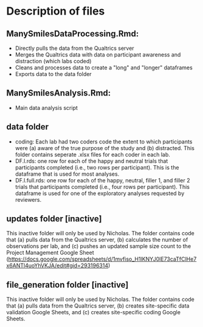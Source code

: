 # Description of files
## ManySmilesDataProcessing.Rmd:
- Directly pulls the data from the Qualtrics server
- Merges the Qualtrics data with data on participant awareness and distraction (which labs coded)
- Cleans and processes data to create a "long"  and "longer" dataframes
- Exports data to the data folder

## ManySmilesAnalysis.Rmd:
- Main data analysis script

## data folder
- coding: Each lab had two coders code the extent to which participants were (a) aware of the true purpose of the study and (b) distracted. This folder contains seperate .xlsx files for each coder in each lab. 
- DF.l.rds: one row for each of the happy and neutral trials that participants completed (i.e., two rows per participant). This is the dataframe that is used for most analyses.
- DF.l.full.rds: one row for each of the happy, neutral, filler 1, and filler 2 trials that participants completed (i.e., four rows per participant). This dataframe is used for one of the exploratory analyses requested by reviewers.

## updates folder [inactive]
This inactive folder will only be used by Nicholas. The folder contains code that (a) pulls data from the Qualtrics server, (b) calculates the number of observations per lab, and (c) pushes an updated sample size count to the Project Management Google Sheet (https://docs.google.com/spreadsheets/d/1mvfiso_H1lKNYJ0lE73caTfClHe7x6ANTl4uoYhVKJA/edit#gid=293196314)

## file_generation folder [inactive]
This inactive folder will only be used by Nicholas. The folder contains code that (a) pulls data from the Qualtrics server, (b) creates site-specific data validation Google Sheets, and (c) creates site-specific coding Google Sheets.
